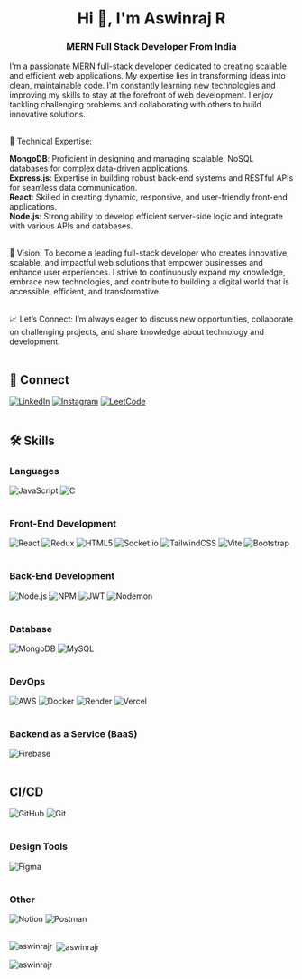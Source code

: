 <h1 align="center">Hi 👋, I'm Aswinraj R</h1>                                                           
<h3 align="center">MERN Full Stack Developer From India</h3>                                              

I'm a passionate MERN full-stack developer dedicated to creating scalable and efficient web applications. My expertise lies in transforming ideas into clean, maintainable code. I'm constantly learning new technologies and improving my skills to stay at the forefront of web development. I enjoy tackling challenging problems and collaborating with others to build innovative solutions.<br><br>

🔹 Technical Expertise:

<strong>MongoDB</strong>: Proficient in designing and managing scalable, NoSQL databases for complex data-driven applications.<br>
<strong>Express.js</strong>: Expertise in building robust back-end systems and RESTful APIs for seamless data communication.<br>
<strong>React</strong>: Skilled in creating dynamic, responsive, and user-friendly front-end applications.<br>
<strong>Node.js</strong>: Strong ability to develop efficient server-side logic and integrate with various APIs and databases.<br><br>

🚀 Vision: To become a leading full-stack developer who creates innovative, scalable, and impactful web solutions that empower businesses and enhance user experiences. I strive to continuously expand my knowledge, embrace new technologies, and contribute to building a digital world that is accessible, efficient, and transformative.<br><br>

📈 Let’s Connect: I’m always eager to discuss new opportunities, collaborate on challenging projects, and share knowledge about technology and development.<br><br>

## 🔗 Connect 

[![LinkedIn](https://img.shields.io/badge/LinkedIn-%230077B5.svg?logo=linkedin&logoColor=white)](https://www.linkedin.com/in/aswinrajr07) 
[![Instagram](https://img.shields.io/badge/Instagram-%23E4405F.svg?logo=Instagram&logoColor=white)](https://www.instagram.com/a_sw_i_nr_aj?igsh=Z3Z2YjY1MjlrcDM5) 
[![LeetCode](https://img.shields.io/badge/LeetCode-%23FFA116.svg?logo=leetcode&logoColor=white)](https://leetcode.com/u/aswinrajr07)<br><br>

## 🛠️ Skills

### Languages  

![JavaScript](https://img.shields.io/badge/javascript-%23323330.svg?style=for-the-badge&logo=javascript&logoColor=%23F7DF1E) 
![C](https://img.shields.io/badge/c-%2300599C.svg?style=for-the-badge&logo=c&logoColor=white)<br><br>


### Front-End Development  

![React](https://img.shields.io/badge/react-%23282C34.svg?style=for-the-badge&logo=react&logoColor=61DAFB) 
![Redux](https://img.shields.io/badge/redux-%23593d88.svg?style=for-the-badge&logo=redux&logoColor=white) 
![HTML5](https://img.shields.io/badge/HTML5-E34F26?style=for-the-badge&logo=html5&logoColor=white) 
![Socket.io](https://img.shields.io/badge/Socket.io-black?style=for-the-badge&logo=socket.io&badgeColor=010101) 
![TailwindCSS](https://img.shields.io/badge/tailwindcss-%2338B2AC.svg?style=for-the-badge&logo=tailwind-css&logoColor=white) 
![Vite](https://img.shields.io/badge/vite-%23646CFF.svg?style=for-the-badge&logo=vite&logoColor=white) 
![Bootstrap](https://img.shields.io/badge/bootstrap-%238511FA.svg?style=for-the-badge&logo=bootstrap&logoColor=white)<br><br>

### Back-End Development

![Node.js](https://img.shields.io/badge/Node.js-43853D?style=for-the-badge&logo=node.js&logoColor=white) 
![NPM](https://img.shields.io/badge/NPM-%23CB3837.svg?style=for-the-badge&logo=npm&logoColor=white) 
![JWT](https://img.shields.io/badge/JWT-black?style=for-the-badge&logo=JSON%20web%20tokens) 
![Nodemon](https://img.shields.io/badge/NODEMON-%23323330.svg?style=for-the-badge&logo=nodemon&logoColor=%BBDEAD)<br><br>

### Database

![MongoDB](https://img.shields.io/badge/MongoDB-%234ea94b.svg?style=for-the-badge&logo=mongodb&logoColor=white) 
![MySQL](https://img.shields.io/badge/mysql-%2300000f.svg?style=for-the-badge&logo=mysql&logoColor=white)<br><br>

### DevOps

![AWS](https://img.shields.io/badge/AWS-%23FF9900.svg?style=for-the-badge&logo=amazon-aws&logoColor=white) 
![Docker](https://img.shields.io/badge/docker-%230db7ed.svg?style=for-the-badge&logo=docker&logoColor=white) 
![Render](https://img.shields.io/badge/Render-%46E3B7.svg?style=for-the-badge&logo=render&logoColor=white) 
![Vercel](https://img.shields.io/badge/vercel-%23000000.svg?style=for-the-badge&logo=vercel&logoColor=white)<br><br>

### Backend as a Service (BaaS)

![Firebase](https://img.shields.io/badge/Firebase-ffaa00?style=for-the-badge&logo=Firebase&logoColor=white)<br><br>

## CI/CD

![GitHub](https://img.shields.io/badge/github-%23121011.svg?style=for-the-badge&logo=github&logoColor=white) 
![Git](https://img.shields.io/badge/git-%23F05033.svg?style=for-the-badge&logo=git&logoColor=white)<br><br>

### Design Tools

![Figma](https://img.shields.io/badge/figma-%23F24E1E.svg?style=for-the-badge&logo=figma&logoColor=white)<br><br>

### Other

![Notion](https://img.shields.io/badge/Notion-%23000000.svg?style=for-the-badge&logo=notion&logoColor=white) 
![Postman](https://img.shields.io/badge/Postman-FF6C37?style=for-the-badge&logo=postman&logoColor=white)<br><br>

<p><img align="left" src="https://github-readme-stats.vercel.app/api/top-langs?username=aswinrajr&show_icons=true&locale=en&layout=compact" alt="aswinrajr" /></p>
<p>&nbsp;<img align="center" src="https://github-readme-stats.vercel.app/api?username=aswinrajr&show_icons=true&locale=en" alt="aswinrajr" /></p>
<p><img align="center" src="https://github-readme-streak-stats.herokuapp.com/?user=aswinrajr&" alt="aswinrajr" /></p>
